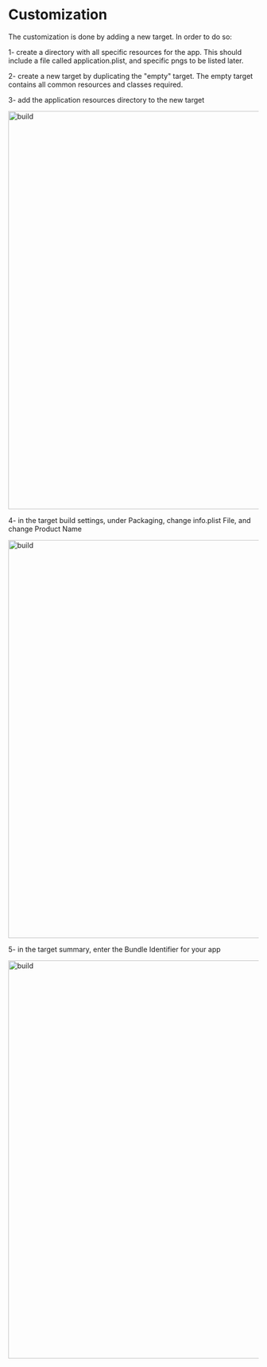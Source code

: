 Customization
==

The customization is done by adding a new target. In order to do so:

1- create a directory with all specific resources for the app. This should include a file called application.plist, and specific pngs to be listed later.

2- create a new target by duplicating the "empty" target. The empty target contains all common resources and classes required.

3- add the application resources directory to the new target

<img alt="build" src="http://www.librelio.com/images/readme/readme0.png" width="800">

4- in the target build settings, under Packaging, change info.plist File, and change Product Name

<img alt="build" src="http://www.librelio.com/images/readme/readme1.png" width="800">

5- in the target summary, enter the Bundle Identifier for your app 

<img alt="build" src="http://www.librelio.com/images/readme/readme2.png" width="800">

